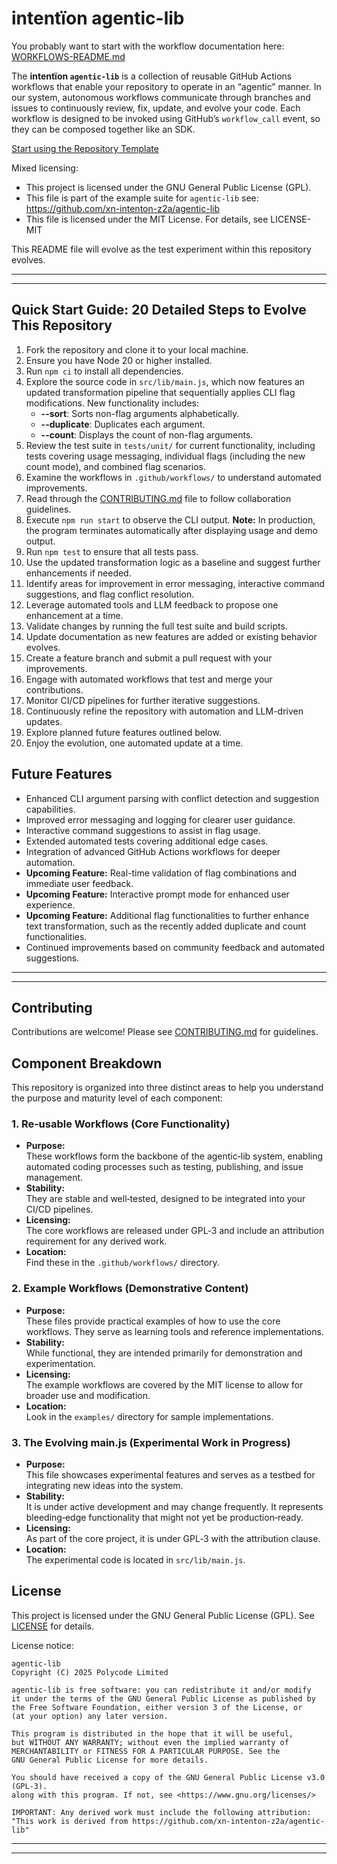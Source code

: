 # intentïon agentic-lib

You probably want to start with the workflow documentation here: [WORKFLOWS-README.md](WORKFLOWS-README.md)

The **intentïon `agentic-lib`** is a collection of reusable GitHub Actions workflows that enable your
repository to operate in an “agentic” manner. In our system, autonomous workflows communicate through branches and
issues to continuously review, fix, update, and evolve your code. Each workflow is designed to be invoked using
GitHub’s `workflow_call` event, so they can be composed together like an SDK.

[Start using the Repository Template](https://github.com/xn-intenton-z2a/repository0)

Mixed licensing:
* This project is licensed under the GNU General Public License (GPL).
* This file is part of the example suite for `agentic-lib` see: https://github.com/xn-intenton-z2a/agentic-lib
* This file is licensed under the MIT License. For details, see LICENSE-MIT

This README file will evolve as the test experiment within this repository evolves.

---
---

## Quick Start Guide: 20 Detailed Steps to Evolve This Repository

1. Fork the repository and clone it to your local machine.
2. Ensure you have Node 20 or higher installed.
3. Run `npm ci` to install all dependencies.
4. Explore the source code in `src/lib/main.js`, which now features an updated transformation pipeline that sequentially applies CLI flag modifications. New functionality includes:
   - **--sort**: Sorts non-flag arguments alphabetically.
   - **--duplicate**: Duplicates each argument.
   - **--count**: Displays the count of non-flag arguments.
5. Review the test suite in `tests/unit/` for current functionality, including tests covering usage messaging, individual flags (including the new count mode), and combined flag scenarios.
6. Examine the workflows in `.github/workflows/` to understand automated improvements.
7. Read through the [CONTRIBUTING.md](CONTRIBUTING.md) file to follow collaboration guidelines.
8. Execute `npm run start` to observe the CLI output. **Note:** In production, the program terminates automatically after displaying usage and demo output.
9. Run `npm test` to ensure that all tests pass.
10. Use the updated transformation logic as a baseline and suggest further enhancements if needed.
11. Identify areas for improvement in error messaging, interactive command suggestions, and flag conflict resolution.
12. Leverage automated tools and LLM feedback to propose one enhancement at a time.
13. Validate changes by running the full test suite and build scripts.
14. Update documentation as new features are added or existing behavior evolves.
15. Create a feature branch and submit a pull request with your improvements.
16. Engage with automated workflows that test and merge your contributions.
17. Monitor CI/CD pipelines for further iterative suggestions.
18. Continuously refine the repository with automation and LLM-driven updates.
19. Explore planned future features outlined below.
20. Enjoy the evolution, one automated update at a time.

## Future Features

- Enhanced CLI argument parsing with conflict detection and suggestion capabilities.
- Improved error messaging and logging for clearer user guidance.
- Interactive command suggestions to assist in flag usage.
- Extended automated tests covering additional edge cases.
- Integration of advanced GitHub Actions workflows for deeper automation.
- **Upcoming Feature:** Real-time validation of flag combinations and immediate user feedback.
- **Upcoming Feature:** Interactive prompt mode for enhanced user experience.
- **Upcoming Feature:** Additional flag functionalities to further enhance text transformation, such as the recently added duplicate and count functionalities.
- Continued improvements based on community feedback and automated suggestions.

---
---

## Contributing

Contributions are welcome! Please see [CONTRIBUTING.md](CONTRIBUTING.md) for guidelines.

## Component Breakdown

This repository is organized into three distinct areas to help you understand the purpose and maturity level of each component:

### 1. Re‑usable Workflows (Core Functionality)
- **Purpose:**  
  These workflows form the backbone of the agentic‑lib system, enabling automated coding processes such as testing, publishing, and issue management.
- **Stability:**  
  They are stable and well‑tested, designed to be integrated into your CI/CD pipelines.
- **Licensing:**  
  The core workflows are released under GPL‑3 and include an attribution requirement for any derived work.
- **Location:**  
  Find these in the `.github/workflows/` directory.

### 2. Example Workflows (Demonstrative Content)
- **Purpose:**  
  These files provide practical examples of how to use the core workflows. They serve as learning tools and reference implementations.
- **Stability:**  
  While functional, they are intended primarily for demonstration and experimentation.
- **Licensing:**  
  The example workflows are covered by the MIT license to allow for broader use and modification.
- **Location:**  
  Look in the `examples/` directory for sample implementations.

### 3. The Evolving main.js (Experimental Work in Progress)
- **Purpose:**  
  This file showcases experimental features and serves as a testbed for integrating new ideas into the system.
- **Stability:**  
  It is under active development and may change frequently. It represents bleeding‑edge functionality that might not yet be production‑ready.
- **Licensing:**  
  As part of the core project, it is under GPL‑3 with the attribution clause.
- **Location:**  
  The experimental code is located in `src/lib/main.js`.

## License

This project is licensed under the GNU General Public License (GPL). See [LICENSE](LICENSE) for details.

License notice:
```
agentic-lib
Copyright (C) 2025 Polycode Limited

agentic-lib is free software: you can redistribute it and/or modify
it under the terms of the GNU General Public License as published by
the Free Software Foundation, either version 3 of the License, or
(at your option) any later version.

This program is distributed in the hope that it will be useful,
but WITHOUT ANY WARRANTY; without even the implied warranty of
MERCHANTABILITY or FITNESS FOR A PARTICULAR PURPOSE. See the
GNU General Public License for more details.

You should have received a copy of the GNU General Public License v3.0 (GPL‑3).
along with this program. If not, see <https://www.gnu.org/licenses/>

IMPORTANT: Any derived work must include the following attribution:
"This work is derived from https://github.com/xn-intenton-z2a/agentic-lib"
```

---
---
